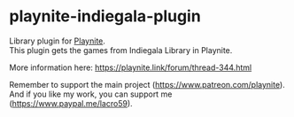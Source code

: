# playnite-indiegala-plugin
Library plugin for [Playnite](https://playnite.link).  
This plugin gets the games from Indiegala Library in Playnite. 

More information here: https://playnite.link/forum/thread-344.html

Remember to support the main project (https://www.patreon.com/playnite). 
And if you like my work, you can support me (https://www.paypal.me/lacro59). 